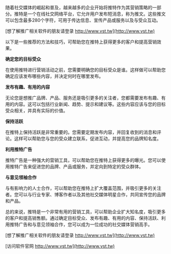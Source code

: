 随着社交媒体的崛起和普及，越来越多的企业开始将推特作为其营销策略的一部分。推特是一个在线社交网络平台，它允许用户发布短消息，称为推文。这些推文可以包含最多280个字符，可用于传达信息、宣传产品或服务以及与受众互动。

[想了解推广相关软件的朋友请登录 http://www.vst.tw](http://www.vst.tw)

以下是一些推荐的方法和技巧，可帮助您在推特上获得更多的客户和提高营销效果。

**确定您的目标受众**

在使用推特进行营销活动之前，您需要明确您的目标受众是谁。这样做可以帮助您确定应该发布哪些内容，并决定何时在哪里发布。

**发布有趣、有用的内容**

无论您是想推广品牌、产品、服务还是吸引更多的关注者，您都需要发布有趣、有用的内容。这可以包括行业新闻、趋势、提示和建议等。这些内容应该与您的目标受众相关，并具有实际的价值。

**保持活跃**

在推特上保持活跃是非常重要的。您需要定期发布内容，并回复收到的消息和评论。这样可以帮助您与您的受众建立联系，促进互动，并提高您的品牌知名度。

**利用推特广告**

推特广告是一种强大的营销工具，可以帮助您在推特上获得更多的曝光。您可以使用推特广告来促进您的品牌、产品或服务，并定向到特定的受众群体。

**与意见领袖合作**

与有影响力的人士合作，可以帮助您在推特上扩大覆盖范围，并吸引更多的关注者。您可以与行业专家、博客作者以及其他社交媒体明星合作，共同宣传您的品牌和产品。

总的来说，推特是一个非常有用的营销工具，可以帮助企业扩大知名度，吸引更多的客户和提高销售额。通过确定目标受众、发布有趣、有用的内容、保持活跃、利用推特广告和与意见领袖合作，您可以成为一位成功的社交媒体营销高手。

[想了解推广相关软件的朋友请登录 http://www.vst.tw](http://www.vst.tw)


[访问软件官网 http://www.vst.tw](http://www.vst.tw)
